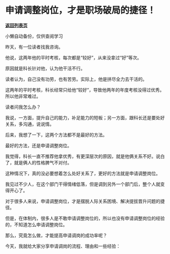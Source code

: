 # 申请调整岗位，才是职场破局的捷径！

[**返回列表页**](/gzh/费曼的小茶馆)

小懒自动备份，仅供查阅学习

昨天，有一位读者找我咨询。

他说，这两年他的平时考核，每次都是“较好”，从来没拿过“好”等次。

原因就是科长针对他，认为他干活不行。  

读者认为，自己没有功劳，也有苦劳。实际上，他是拼尽全力去干活的。

这两年的平时考核，科长经常只给他“较好”，导致他两年的年度考核没得过优秀。所以他非常难过。

读者问我怎么办？

我说，一方面，提升自己的能力，补足能力的短板；另一方面，跟科长还是要处好关系，多沟通，说说情。

后来，我想了一下，这两个方法都不是最好的方法。  

最好的方法，还是申请调整岗位。  

我觉得，科长一直不推荐他拿优秀，有更深层次的原因，就是他俩关系不好。说白了，就是俩人的性格脾气不对付。

这种情况下，真的没必要想着怎么处好关系了，更好的方法就是申请调整岗位。

我见过不少人，在这个部门干得情绪低落，但是调到另外一个部门后，整个人就变得开心了。  

对于很多人来说，申请调整岗位，才是摆脱人际关系困境、解决提拔晋升问题的捷径。

但是，在体制内，很多人是不敢申请调整岗位的，所以也没有申请调整岗位的经验的，不知道怎么申请调整岗位。

那么，究竟怎么做，才能提高申请调岗的成功率呢？

今天，我就给大家分享申请调岗的流程、理由和一些经验：  

